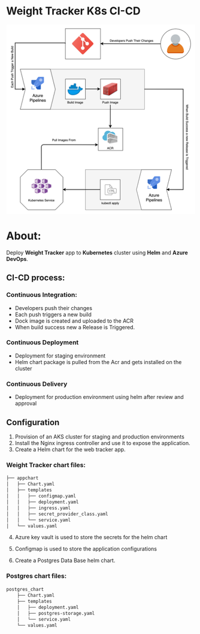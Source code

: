 # Weight Tracker K8s CI-CD

![k8s-cicd](docs/k8s-cicd.png)

# About:

Deploy **Weight Tracker** app to **Kubernetes** cluster using **Helm** and **Azure DevOps**.

## CI-CD process:

### Continuous Integration:
* Developers push their changes
* Each push triggers a new build 
* Dock image is created and uploaded to the ACR
* When build success new a Release is Triggered.

### Continuous Deployment   
 
* Deployment for staging environment
* Helm chart package is pulled from the Acr and gets installed on the cluster

### Continuous Delivery
* Deployment for production environment using helm after review and approval


## Configuration
1. Provision of an AKS cluster for staging and production environments
2. Install the Nginx ingress controller and use it to expose the application.
3. Create a Helm chart for the web tracker app.

### Weight Tracker chart files:
```
├── appchart
│   ├── Chart.yaml
│   ├── templates
│   │   ├── configmap.yaml
│   │   ├── deployment.yaml
│   │   ├── ingress.yaml
│   │   ├── secret_provider_class.yaml
│   │   └── service.yaml
│   └── values.yaml
```
4. Azure key vault is used to store the secrets for the helm chart
5. Configmap is used to store the application configurations

5. Create a Postgres Data Base helm chart.
### Postgres chart files:

```
postgres_chart
    ├── Chart.yaml
    ├── templates
    │   ├── deployment.yaml
    │   ├── postgres-storage.yaml
    │   └── service.yaml
    └── values.yaml
```
